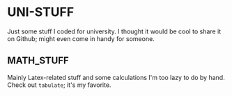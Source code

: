 # UNI-STUFF

Just some stuff I coded for university. I thought it would be cool to share it on Github; might even come in handy for someone.

## MATH_STUFF
Mainly Latex-related stuff and some calculations I'm too lazy to do by hand. Check out `tabulate`; it's my favorite.